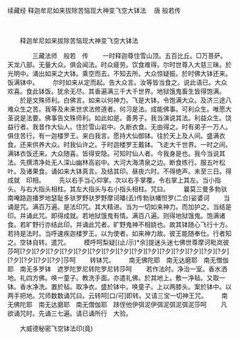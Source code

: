 续藏经   释迦牟尼如来拔除苦恼现大神变飞空大钵法
　唐 般若传

　　 

　　释迦牟尼如来拔除苦恼现大神变飞空大钵法

　　　　三藏法师　般若　传
　　一时释迦尊住雪山顶。五百比丘。□万菩萨。天龙八部。无量大众。俱会闻法。时众疲劳。饮食难得。尔时世尊入大慈三昧。於光明中。涌出如来之大钵。乘空而去。不知去所。大众惊疑振。於时佛大钵还来。饭满钵中。
　　尔时如来从定而起。告大众言。汝等皆当食之。说此语已。大众欢喜。食此钵饭。犹余无尽。其香遍满三千大千世界。地狱饿鬼畜生皆得饱满。
　　於是文殊师利。白佛言。如来以何神力。飞是大钵。令饱满大众。及济三途八难众生之苦。我等及未来世求法修道者。何习是法。成能佛事。可利众生。唯愿大圣说是法要。佛事告文殊师利。如此如是。善男子。我当演说其法。利益众生。饶益行者。我昔作大仙人。住於雪山岩中。久断衣食。无由得之。时有弟子一万人。俱住苦行。有一迦楼罗王。来白我言。愿持大仙御钵。往於天上及人间。盛满衣食。还来供养大众。时我仙许之。于时迦楼罗王戴钵。飞走大千世界。一时之间。满钵衣饭还来。大众随喜。皆得安隐。可知时仙人者。今我身是也。我今当说其法。先撰清净处无人深山幽林高岩中。大河大海清泉之边。断食练行。服五叶松叶。及诸果食。诵如来大钵真言。及结其印。昼夜六时。不得绝声。未至三日。得成就　印相。
　　先以右手当心仰掌。次以右手掌覆。令右掌上其左。当小指头。与右大指头相柱。其左大指头与右小指头相柱。咒曰。
　　曩莫三曼多勃驮南唵路迦播罗地瑟耻多驮罗野驮罗野摩诃皤(去)传勃驮幡怛罗(二合)娑婆诃
　　当诵是咒。满百万遍。是法印咒。其大精进。当为一切如来神力。而加护之。当结是印。并诵此咒。即得成就。若地狱饿鬼有情。满百八遍。则得地狱饿鬼。饱满诸食。若旷野行亦结此印。并诵此咒者。旷野鬼神不相娆也。故其钵随心飞行十方。若持是法时。当呼速疾迦楼罗王。以为使者。如来神力故。彼王能随奉仕。行者知之。空钵自转。遣咒。
　　模呼呵梨疑[(止/示)*余]提迷头迷七佛世尊摩诃毗岚彼莎呵[?夕][?夕][?夕][?夕][?夕][?夕][?夕][?夕][?夕][?夕][?夕][?夕][?夕][?夕][?夕][?夕][?夕][?夕][?夕]莎呵
　　转钵咒。
　　南无佛陀耶　南无达磨耶　南无僧伽耶　南无多罗钵　遮罗陀罗尼转陀罗尼转莎呵
　　若作法时。净治一室。香水洒地。礼四方佛。唤一童子。教洗手面。亦遣礼佛。於其地上。敷一净毡。又取一钵。香水净洗。置於毡。取净衣。盛於钵中。唤童子。上以两膝头。案於钵中。以两手把地。咒师数数诵咒曰。云转呵[口/可]即转。又请三宝一切神王咒。
　　南无佛陀耶　南无达磨耶　南无僧伽耶　跢侄他伊弭泥伊弭泥弭泥弭泥莎呵
　　凡欲诵咒时。先诵三七遍。请已诵所行　大验。

　　大威德秘密飞空钵法印(竟)

